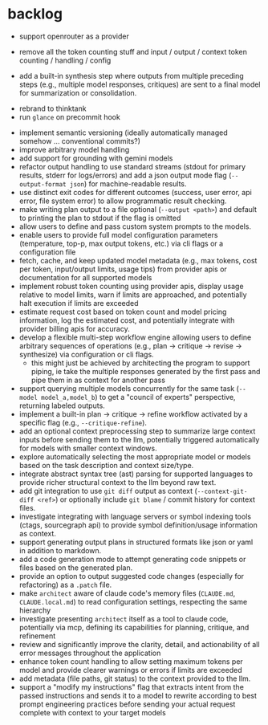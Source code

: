 # backlog

* support openrouter as a provider

* remove all the token counting stuff and input / output / context token counting / handling / config
* add a built-in synthesis step where outputs from multiple preceding steps (e.g., multiple model responses, critiques) are sent to a final model for summarization or consolidation.
- rebrand to thinktank
- run `glance` on precommit hook
* implement semantic versioning (ideally automatically managed somehow ... conventional commits?)
* improve arbitrary model handling
* add support for grounding with gemini models
* refactor output handling to use standard streams (stdout for primary results, stderr for logs/errors) and add a json output mode flag (`--output-format json`) for machine-readable results.
* use distinct exit codes for different outcomes (success, user error, api error, file system error) to allow programmatic result checking.
* make writing plan output to a file optional (`--output <path>`) and default to printing the plan to stdout if the flag is omitted
* allow users to define and pass custom system prompts to the models.
* enable users to provide full model configuration parameters (temperature, top-p, max output tokens, etc.) via cli flags or a configuration file
* fetch, cache, and keep updated model metadata (e.g., max tokens, cost per token, input/output limits, usage tips) from provider apis or documentation for all supported models
* implement robust token counting using provider apis, display usage relative to model limits, warn if limits are approached, and potentially halt execution if limits are exceeded
* estimate request cost based on token count and model pricing information, log the estimated cost, and potentially integrate with provider billing apis for accuracy.
* develop a flexible multi-step workflow engine allowing users to define arbitrary sequences of operations (e.g., plan -> critique -> revise -> synthesize) via configuration or cli flags.
  * this might just be achieved by architecting the program to support piping, ie take the multiple responses generated by the first pass and pipe them in as context for another pass
* support querying multiple models concurrently for the same task (`--model model_a,model_b`) to get a "council of experts" perspective, returning labeled outputs.
* implement a built-in plan -> critique -> refine workflow activated by a specific flag (e.g., `--critique-refine`).
* add an optional context preprocessing step to summarize large context inputs before sending them to the llm, potentially triggered automatically for models with smaller context windows.
* explore automatically selecting the most appropriate model or models based on the task description and context size/type.
* integrate abstract syntax tree (ast) parsing for supported languages to provide richer structural context to the llm beyond raw text.
* add git integration to use `git diff` output as context (`--context-git-diff <ref>`) or optionally include `git blame` / commit history for context files.
* investigate integrating with language servers or symbol indexing tools (ctags, sourcegraph api) to provide symbol definition/usage information as context.
* support generating output plans in structured formats like json or yaml in addition to markdown.
* add a code generation mode to attempt generating code snippets or files based on the generated plan.
* provide an option to output suggested code changes (especially for refactoring) as a `.patch` file.
* make `architect` aware of claude code's memory files (`CLAUDE.md`, `CLAUDE.local.md`) to read configuration settings, respecting the same hierarchy
* investigate presenting `architect` itself as a tool to claude code, potentially via mcp, defining its capabilities for planning, critique, and refinement
* review and significantly improve the clarity, detail, and actionability of all error messages throughout the application
* enhance token count handling to allow setting maximum tokens per model and provide clearer warnings or errors if limits are exceeded
* add metadata (file paths, git status) to the context provided to the llm.
* support a "modify my instructions" flag that extracts intent from the passed instructions and sends it to a model to rewrite according to best prompt engineering practices before sending your actual request complete with context to your target models
